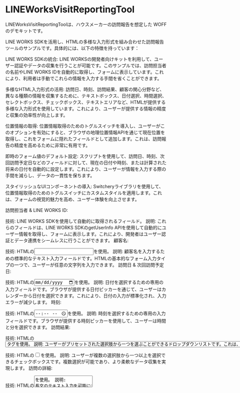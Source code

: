 # LINEWorksVisitReportingTool

LINEWorksVisitReportingToolは、ハウスメーカーの訪問報告を想定した WOFF のデモキットです。

LINE WORKS SDKを活用し、HTMLの多様な入力形式を組み合わせた訪問報告ツールのサンプルです。具体的には、以下の特徴を持っています：

LINE WORKS SDKの統合: LINE WORKSの開発者向けキットを利用して、ユーザー認証やデータの収集を行うことが可能です。このサンプルでは、訪問担当者の名前やLINE WORKS IDを自動的に取得し、フォームに表示しています。これにより、利用者は手動でこれらの情報を入力する手間を省くことができます。

多様なHTML入力形式の活用: 訪問日、時刻、訪問結果、顧客の関心分野など、異なる種類の情報を収集するために、テキストボックス、日付選択、時間選択、セレクトボックス、チェックボックス、テキストエリアなど、HTMLが提供する多様な入力形式を使用しています。これにより、ユーザーが提供する情報の精度と収集の効率性が向上します。

位置情報の取得: 位置情報取得のためのトグルスイッチを導入し、ユーザーがこのオプションを有効にすると、ブラウザの地理位置情報APIを通じて現在位置を取得し、これをフォームに隠れたフィールドとして追加します。これは、訪問報告の精度を高めるために非常に有用です。

即時のフォーム値のデフォルト設定: スクリプトを使用して、訪問日、時刻、次回訪問予定日などのフィールドに対して、現在の日付や時刻、または計算された将来の日付を自動的に設定します。これにより、ユーザーが情報を入力する際の手間を減らし、データの一貫性を保ちます。

スタイリッシュなUIコンポーネントの導入: Switcheryライブラリを使用して、位置情報取得のためのトグルスイッチにカスタムスタイルを適用します。これは、フォームの視覚的魅力を高め、ユーザー体験を向上させます。

訪問担当者 & LINE WORKS ID:

技術: LINE WORKS SDKを使用して自動的に取得されるフィールド。
説明: これらのフィールドは、LINE WORKS SDKのgetUserInfo APIを使用して自動的にユーザー情報を取得し、フォームに表示します。これにより、開発者はユーザー認証とデータ連携をシームレスに行うことができます。
顧客名:

技術: HTMLの<input type="text">を使用。
説明: 顧客名を入力するための標準的なテキスト入力フィールドです。HTMLの基本的なフォーム入力タイプの一つで、ユーザーが任意の文字列を入力できます。
訪問日 & 次回訪問予定日:

技術: HTMLの<input type="date">を使用。
説明: 日付を選択するための専用の入力フィールドです。ブラウザが提供する日付ピッカーを通じて、ユーザーはカレンダーから日付を選択できます。これにより、日付の入力が標準化され、入力エラーが減少します。
時刻:

技術: HTMLの<input type="time">を使用。
説明: 時刻を選択するための専用の入力フィールドです。ブラウザが提供する時刻ピッカーを使用して、ユーザーは時間と分を選択できます。
訪問結果:

技術: HTMLの<select>と<option>タグを使用。
説明: ユーザーがプリセットされた選択肢から一つを選ぶことができるドロップダウンリストです。これは、入力値を制限し、データの一貫性を確保するために使用されます。
顧客の関心分野:

技術: HTMLの<input type="checkbox">を使用。
説明: ユーザーが複数の選択肢から一つ以上を選択できるチェックボックスです。複数選択が可能であり、より柔軟なデータ収集を実現します。
訪問の詳細:

技術: HTMLの<textarea>を使用。
説明: 長文のテキスト入力を可能にするテキストエリアフィールドです。行数や幅を調整することで、ユーザーが詳細な情報を入力しやすくなります。
位置情報取得:

技術: HTMLの<input type="checkbox">とJavaScriptの地理位置情報APIを組み合わせて使用。
説明: 位置情報取得の同意をユーザーから得るためのトグルスイッチです。チェックされると、ブラウザの地理位置情報APIを使用して現在地を取得し、フォームに隠れたフィールドとして緯度と経度を追加します。

## 技術スタック

このプロジェクトはHTML, CSS, JavaScriptで構築されており、LINE WORKS SDKとSwitchery.jsを利用しています。

